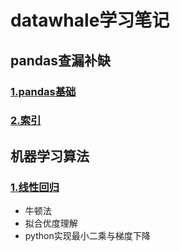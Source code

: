 # datawhale学习笔记
## pandas查漏补缺
### [1.pandas基础](https://nbviewer.jupyter.org/github/yeahjinfu/pandas--/blob/master/PandasKnownAfter.ipynb#)
### [2.索引](https://nbviewer.jupyter.org/github/yeahjinfu/pandas--/blob/master/pandas2%E7%B4%A2%E5%BC%95.ipynb)
## 机器学习算法
### [1.线性回归](https://nbviewer.jupyter.org/github/yeahjinfu/pandas--/blob/master/ML1%E5%9B%9E%E5%BD%92.ipynb)
- 牛顿法
- 拟合优度理解
- python实现最小二乘与梯度下降
